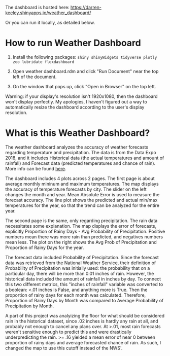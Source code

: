 The dashboard is hosted here: https://darren-keeley.shinyapps.io/weather_dashboard/

Or you can run it locally, as detailed below.

# How to run Weather Dashboard
1. Install the following packages:
`shiny
shinyWidgets
tidyverse
plotly
zoo
lubridate
flexdashboard`

2. Open weather dashboard.rdm and click "Run Document" near the top left of the document.

3. On the window that pops up, click "Open in Browser" on the top left.

Warning: if your display's resolution isn't 1920x1080, then the dashboard won't display perfectly. My apologies, I haven't figured out a way to automatically resize the dashboard according to the user's display resolution.

# What is this Weather Dashboard?
The weather dashboard analyzes the accuracy of weather forecasts regarding temperature and precipitation. The data is from the Data Expo 2018, and it includes Historical data (the actual temperatures and amount of rainfall) and Forecast data (predicted temperatures and chance of rain). More info can be found [here](http://community.amstat.org/stat-computing/data-expo/data-expo-2018).

The dashboard includes 4 plots across 2 pages. The first page is about average monthly mininum and maximum temperatures. The map displays the accuracy of temperature forecasts by city. The slider on the left changes the month and year. Mean Absolute Error is used to measure the forecast accuracy. The line plot shows the predicted and actual min/max temperatures for the year, so that the trend can be analyzed for the entire year.

The second page is the same, only regarding precipitation. The rain data necessitates some explanation. The map displays the error of forecasts, explicitly Proportion of Rainy Days - Avg Probability of Precipitation. Positive numbers mean there was more rain than predicted, and negatives numbers mean less. The plot on the right shows the Avg Prob of Precipitation and Proportion of Rainy Days for the year.

The forecast data included Probability of Precipitation. Since the forecast data was retrieved from the National Weather Service, their definition of Probability of Precipitation was initially used: the probability that on a particular day, there will be more than 0.01 inches of rain. However, the historical data included the amount of rainfall in inches by day. To connect this two different metrics, this "inches of rainfall" variable was converted to a boolean: <.01 inches is False, and anything more is True. Then the proportion of rainy days for each month was calculated. Therefore, Proportion of Rainy Days by Month was compared to Average Probability of Precipitation by Month.

A part of this project was analyizing the floor for what should be considered rain in the historical dataset, since .02 inches is hardly any rain at all, and probably not enough to cancel any plans over. At >.01, most rain forecasts weren't sensitive enough to predict this and were drastically underpredicting the rain. >= .16 yielded a mean error of near 0 between proportion of rainy days and average forecasted chance of rain. As such, I changed the map to use this cutoff instead of the NWS'.
